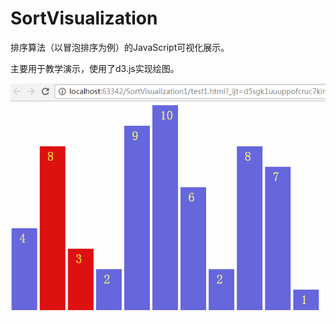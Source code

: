 # SortVisualization
排序算法（以冒泡排序为例）的JavaScript可视化展示。

主要用于教学演示，使用了d3.js实现绘图。

![演示](https://github.com/mikemelon/SortVisualization/blob/master/screenshots/demo.2s.gif)
